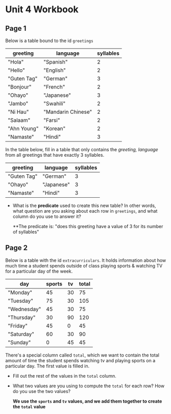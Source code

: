 # Unit 4 Workbook

## Page 1

Below is a table bound to the id `greetings`

| greeting    | language           | syllables |
|-------------|--------------------|-----------|
| "Hola"      | "Spanish"          | 2         |
| "Hello"     | "English"          | 2         |
| "Guten Tag" | "German"           | 3         |
| "Bonjour"   | "French"           | 2         |
| "Ohayo"     | "Japanese"         | 3         |
| "Jambo"     | "Swahili"          | 2         |
| "Ni Hau"    | "Mandarin Chinese" | 2         |
| "Salaam"    | "Farsi"            | 2         |
| "Ahn Young" | "Korean"           | 2         |
| "Namaste"   | "Hindi"            | 3         |

In the table below, fill in a table that 
only contains the *greeting, language* from
all greetings that have exactly 3 syllables.

|  greeting   |  language  | syllables |
|-------------|------------|-----------|
| "Guten Tag" | "German"   | 3         |
| "Ohayo"     | "Japanese" | 3         |
| "Namaste"   | "Hindi"    | 3         |

 - What is the **predicate** used to create
   this new table?  In other words, what question
   are you asking about each row in `greetings`,
   and what column do you use to answer it?

   **The predicate is: "does this greeting have
   a value of 3 for its number of syllables"

## Page 2

Below is a table with the id `extracurriculars`.
It holds information about how much time a student
spends outside of class playing sports & watching
TV for a particular day of the week.  

| day         | sports | tv | total |
|-------------|--------|----|-------|
| "Monday"    | 45     | 30 | 75    |
| "Tuesday"   | 75     | 30 | 105   |
| "Wednesday" | 45     | 30 | 75    |
| "Thursday"  | 30     | 90 | 120   |
| "Friday"    | 45     | 0  | 45    |
| "Saturday"  | 60     | 30 | 90    |
| "Sunday"    | 0      | 45 | 45    |

There's a special column called `total`,
which we want to contain the total amount of time
the student spends watching tv and playing sports
on a particular day.  The first value is filled in.

 - Fill out the rest of the values in the `total` column.
 - What two values are you using to compute the 
   `total` for each row?  How do you use the two values?
   
   **We use the `sports` and `tv` values, and we add them
   together to create the `total` value**

